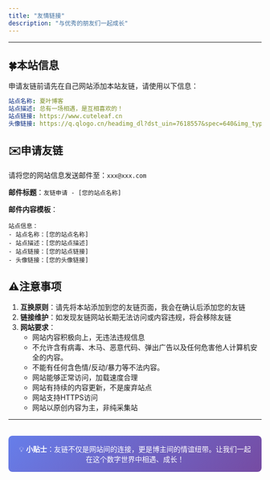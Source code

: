 ```yaml
---
title: "友情链接"
description: "与优秀的朋友们一起成长"
---
```


---

## 🍀本站信息

申请友链前请先在自己网站添加本站友链，请使用以下信息：

```yaml
站点名称: 夏叶博客
站点描述: 总有一场相遇，是互相喜欢的！
站点链接: https://www.cuteleaf.cn
头像链接: https://q.qlogo.cn/headimg_dl?dst_uin=7618557&spec=640&img_type=jpg

```

## ✉️申请友链

请将您的网站信息发送邮件至：`xxx@xxx.com`

**邮件标题**：`友链申请 - [您的站点名称]`

**邮件内容模板**：

```
站点信息：
- 站点名称：[您的站点名称]
- 站点描述：[您的站点描述]
- 站点链接：[您的站点链接]
- 头像链接：[您的头像链接]
```


## ⚠️注意事项 

1. **互换原则**：请先将本站添加到您的友链页面，我会在确认后添加您的友链
2. **链接维护**：如发现友链网站长期无法访问或内容违规，将会移除友链
3. **网站要求**：
   - 网站内容积极向上，无违法违规信息
   - 不允许含有病毒、木马、恶意代码、弹出广告以及任何危害他人计算机安全的内容。
   - 不能有任何含色情/反动/暴力等不法内容。
   - 网站能够正常访问，加载速度合理
   - 网站有持续的内容更新，不是废弃站点
   - 网站支持HTTPS访问
   - 网站以原创内容为主，非纯采集站
---

<div class="tips">
💡 <strong>小贴士</strong>：友链不仅是网站间的连接，更是博主间的情谊纽带。让我们一起在这个数字世界中相遇、成长！
</div>

<style>
.tips {
  background: linear-gradient(135deg, #667eea 0%, #764ba2 100%);
  color: white;
  padding: 1rem;
  border-radius: 8px;
  margin: 2rem 0;
  text-align: center;
}

.friends-grid {
  display: grid;
  grid-template-columns: repeat(auto-fill, minmax(300px, 1fr));
  gap: 1rem;
  margin: 2rem 0;
}
</style>